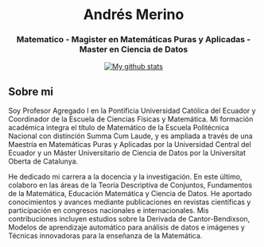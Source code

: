 <h1 align="center">Andrés Merino</h1>
<h3 align="center">Matematico - Magister en Matemáticas Puras y Aplicadas - Master en Ciencia de Datos</h3>

<div align='center'>
  
[![My github stats](https://github-readme-stats.vercel.app/api?username=andres-merino)](https://github.com/andres-merino/)

</div>  

## Sobre mi

Soy Profesor Agregado I en la Pontificia Universidad Católica del Ecuador y Coordinador de la Escuela de Ciencias Físicas y Matemática. Mi formación académica integra el título de Matemático de la Escuela Politécnica Nacional con distinción Summa Cum Laude, y es ampliada a través de una Maestría en Matemáticas Puras y Aplicadas por la Universidad Central del Ecuador y un Máster Universitario de Ciencia de Datos por la Universitat Oberta de Catalunya.

He dedicado mi carrera a la docencia y la investigación. En este último, colaboro en las áreas de la Teoría Descriptiva de Conjuntos, Fundamentos de la Matemática, Educación Matemática y Ciencia de Datos. He aportado conocimientos y avances mediante publicaciones en revistas científicas y participación en congresos nacionales e internacionales. Mis contribuciones incluyen estudios sobre la Derivada de Cantor-Bendixson, Modelos de aprendizaje automático para análisis de datos e imágenes y Técnicas innovadoras para la enseñanza de la Matemática.



<!--
**andres-merino/andres-merino** is a ✨ _special_ ✨ repository because its `README.md` (this file) appears on your GitHub profile.

Here are some ideas to get you started:

- 🔭 I’m currently working on ...
- 🌱 I’m currently learning ...
- 👯 I’m looking to collaborate on ...
- 🤔 I’m looking for help with ...
- 💬 Ask me about ...
- 📫 How to reach me: ...
- 😄 Pronouns: ...
- ⚡ Fun fact: ...
-->
